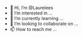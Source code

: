 - 👋 Hi, I’m @Laurelees
- 👀 I’m interested in ...
- 🌱 I’m currently learning ...
- 💞️ I’m looking to collaborate on ...
- 📫 How to reach me ...

<!---
Laurelees/Laurelees is a ✨ special ✨ repository because its `README.md` (this file) appears on your GitHub profile.
You can click the Preview link to take a look at your changes.
--->
